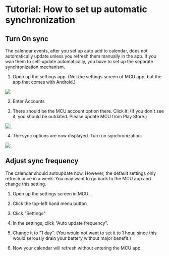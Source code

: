 Tutorial: How to set up automatic synchronization
======

Turn On sync
-------
The calendar events, after you set up auto add to calendar, does not automatically update unless you refresh them manually in the app. If you wan them to self-update automatically, you have to set up the separate synchronization mechanism.

1. Open up the settings app. (Not the settings screen of MCU app, but the app that comes with Android.)

![](http://i57.tinypic.com/5x05s1.png)

2. Enter Accounts

3. There should be the MCU account option there. Click it. (If you don't see it, you should be outdated. Please update MCU from Play Store.)

![](http://i58.tinypic.com/2nrloxz.png)

4. The sync options are now displayed. Turn on synchronization.

![](http://i61.tinypic.com/2mq86qp.png)

Adjust sync frequency
---------
The calendar should autoupdate now. However, the default settings only refresh once in a week. You may want to go back to the MCU app and change this setting.

1. Open up the settings screen in MCU.

2. Click the top-left hand menu button

3. Click "Settings"

4. In the settings, click "Auto update frequency".

5. Change it to "1 day". (You would not want to set it to 1 hour, since this would serously drain your battery without major benefit.)

6. Now your calendar will refresh without entering the MCU app.
